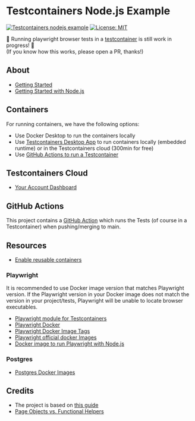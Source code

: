 # Testcontainers Node.js Example

[![Testcontainers nodejs example](https://github.com/simonberner/testcontainers-nodejs-example/actions/workflows/ci.yml/badge.svg)](https://github.com/simonberner/testcontainers-nodejs-example/actions/workflows/ci.yml)
[![License: MIT](https://img.shields.io/badge/License-MIT-yellow.svg)](https://github.com/simonberner/testcontainers-nodejs-example/blob/main/LICENSE)

🚧 Running playwright browser tests in a [testcontainer](https://github.com/javierlopezdeancos/testcontainers-node-playwright) is still work in progress! 🚧  
(If you know how this works, please open a PR, thanks!)

## About

- [Getting Started](https://testcontainers.com/getting-started/)
- [Getting Started with Node.js](https://testcontainers.com/guides/getting-started-with-testcontainers-for-nodejs/)

## Containers

For running containers, we have the following options:

- Use Docker Desktop to run the containers locally
- Use [Testcontainers Desktop App](https://testcontainers.com/desktop/) to run containers locally (embedded runtime) or in the Testcontainers cloud (300min for free)
- Use [GitHub Actions to run a Testcontainer](https://www.atomicjar.com/2023/06/running-testcontainers-tests-using-github-actions/)

## Testcontainers Cloud

- [Your Account Dashboard](https://app.testcontainers.cloud)

## GitHub Actions

This project contains a [GitHub Action](https://github.com/simonberner/testcontainers-nodejs-example/actions) which runs the Tests (of course in a Testcontainer) when pushing/merging to main.

## Resources

- [Enable reusable containers](https://testcontainers.com/guides/simple-local-development-with-testcontainers-desktop/#_enable_reusable_containers_to_speed_up_the_development)

### Playwright

It is recommended to use Docker image version that matches Playwright version. If the Playwright version in your Docker image does not match the version in your project/tests, Playwright will be unable to locate browser executables.

- [Playwright module for Testcontainers](https://github.com/javierlopezdeancos/testcontainers-node-playwright)
- [Playwright Docker](https://playwright.dev/docs/docker)
- [Playwright Docker Image Tags](https://playwright.dev/docs/docker#image-tags)
- [Playwright official docker Images](https://mcr.microsoft.com/en-us/product/playwright/about)
- [Docker image to run Playwright with Node.js](https://hub.docker.com/r/microsoft/playwright)

### Postgres

- [Postgres Docker Images](https://hub.docker.com/_/postgres)

## Credits

- The project is based on [this guide](https://testcontainers.com/guides/getting-started-with-testcontainers-for-nodejs/)
- [Page Objects vs. Functional Helpers](https://dev.to/muratkeremozcan/page-objects-vs-functional-helpers-2akj)
